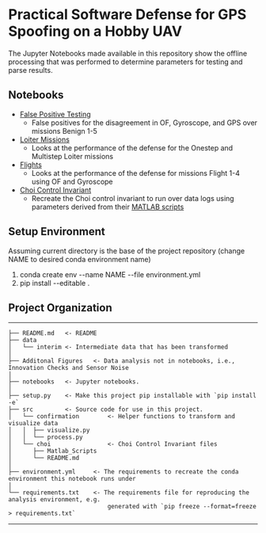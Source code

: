 # Practical Software Defense for GPS Spoofing on a Hobby UAV


The Jupyter Notebooks made available in this repository show the offline processing that was performed to determine parameters for testing and parse results.

## Notebooks
* [False Positive Testing](/notebooks/False%20Positive%20Rates.ipynb)
    * False positives for the disagreement in OF, Gyroscope, and GPS over missions Benign 1-5
* [Loiter Missions](/notebooks/Spoofing%20Loiter.ipynb)
    * Looks at the performance of the defense for the Onestep and Multistep Loiter missions
* [Flights](/notebooks/Spoofing%20Flights.ipynb)
    * Looks at the performance of the defense for missions Flight 1-4 using OF and Gyroscope
* [Choi Control Invariant](/notebooks/Choi%20Model.ipynb)
    * Recreate the Choi control invariant to run over data logs using parameters derived from their [MATLAB scripts](/src/choi/Matlab_scripts/)

## Setup Environment
Assuming current directory is the base of the project repository (change NAME to desired conda environment name)
1. conda create env --name NAME --file environment.yml
2. pip install --editable .

## Project Organization
------------

    ├── README.md   <- README
    ├── data
    │   └── interim <- Intermediate data that has been transformed
    │
    ├── Additonal Figures   <- Data analysis not in notebooks, i.e., Innovation Checks and Sensor Noise
    │
    ├── notebooks   <- Jupyter notebooks.
    │
    ├── setup.py    <- Make this project pip installable with `pip install -e`
    ├── src         <- Source code for use in this project.
    │   └── confirmation        <- Helper functions to transform and visualize data
    │   │  ├── visualize.py
    │   │  └── process.py
    │   └── choi                <- Choi Control Invariant files
    │      ├── Matlab_Scripts
    │      └── README.md
    │
    ├── environment.yml     <- The requirements to recreate the conda environment this notebook runs under
    │
    └── requirements.txt    <- The requirements file for reproducing the analysis environment, e.g.
                                generated with `pip freeze --format=freeze > requirements.txt`

--------
